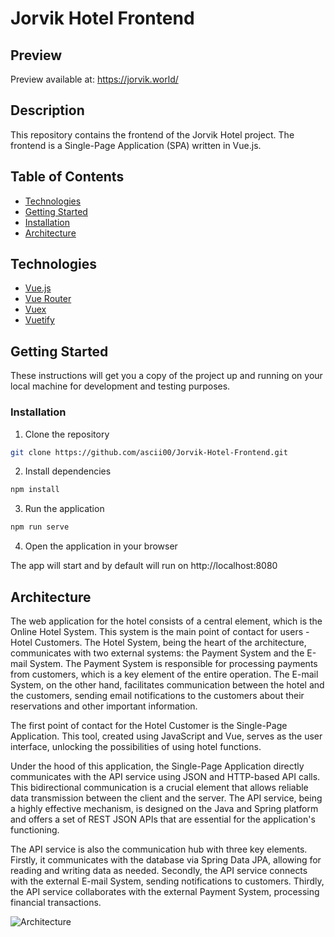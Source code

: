 # Jorvik Hotel Frontend

## Preview

Preview available at: https://jorvik.world/

## Description

This repository contains the frontend of the Jorvik Hotel project. 
The frontend is a Single-Page Application (SPA) written in Vue.js.

## Table of Contents

* [Technologies](#technologies)
* [Getting Started](#getting-started)
* [Installation](#installation)
* [Architecture](#architecture)

## Technologies

* [Vue.js](https://vuejs.org/)
* [Vue Router](https://router.vuejs.org/)
* [Vuex](https://vuex.vuejs.org/)
* [Vuetify](https://vuetifyjs.com/en/)

## Getting Started

These instructions will get you a copy of the project up and running on 
your local machine for development and testing purposes.

### Installation

1. Clone the repository

```bash
git clone https://github.com/ascii00/Jorvik-Hotel-Frontend.git
```

2. Install dependencies

```bash
npm install
```

3. Run the application

```bash
npm run serve
```

4. Open the application in your browser

The app will start and by default will run on http://localhost:8080

## Architecture

The web application for the hotel consists of a central element, which is the Online Hotel
System. This system is the main point of contact for users - Hotel Customers. The Hotel System,
being the heart of the architecture, communicates with two external systems: the Payment
System and the E-mail System. The Payment System is responsible for processing payments from
customers, which is a key element of the entire operation. The E-mail System, on the other
hand, facilitates communication between the hotel and the customers, sending email
notifications to the customers about their reservations and other important information.

The first point of contact for the Hotel Customer is the Single-Page Application. This tool,
created using JavaScript and Vue, serves as the user interface, unlocking the possibilities
of using hotel functions.

Under the hood of this application, the Single-Page Application directly communicates with
the API service using JSON and HTTP-based API calls. This bidirectional communication is a
crucial element that allows reliable data transmission between the client and the server.
The API service, being a highly effective mechanism, is designed on the Java and Spring
platform and offers a set of REST JSON APIs that are essential for the application's functioning.

The API service is also the communication hub with three key elements. Firstly, it
communicates with the database via Spring Data JPA, allowing for reading and writing
data as needed. Secondly, the API service connects with the external E-mail System, sending
notifications to customers. Thirdly, the API service collaborates with the external
Payment System, processing financial transactions.

![Architecture](https://i.imgur.com/RVPWS78.png)


